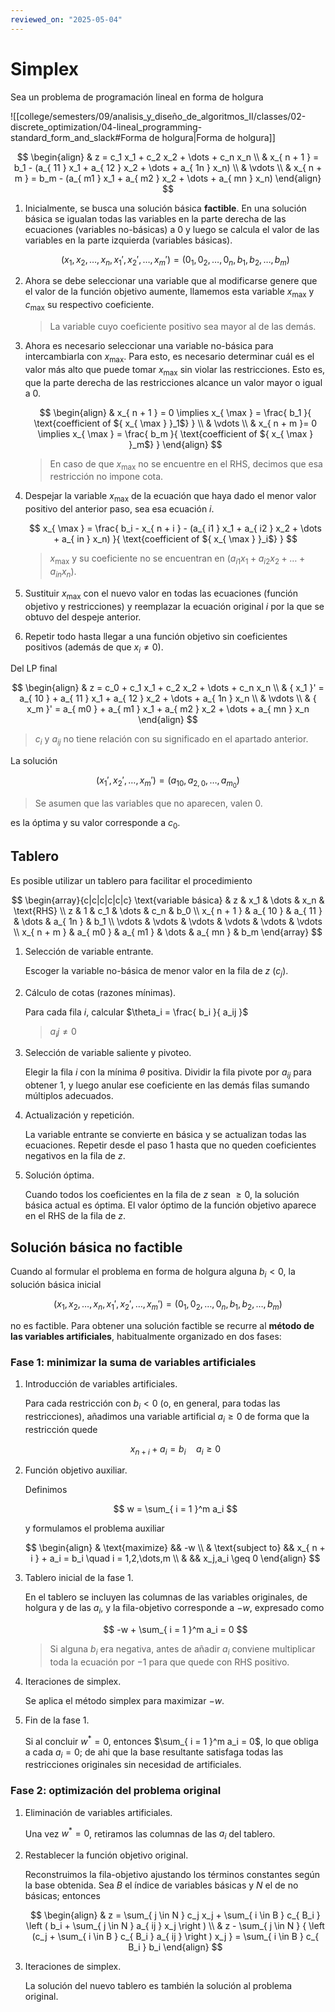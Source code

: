 ```yaml
---
reviewed_on: "2025-05-04"
---
```


# Simplex

Sea un problema de programación lineal en forma de holgura

![[college/semesters/09/analisis_y_diseño_de_algoritmos_II/classes/02-discrete_optimization/04-lineal_programming-standard_form_and_slack#Forma de holgura|Forma de holgura]]

$$
\begin{align}
	& z = c_1 x_1 + c_2 x_2 + \dots + c_n x_n \\
	& x_{ n + 1 } = b_1 - (a_{ 11 } x_1 + a_{ 12 } x_2 + \dots + a_{ 1n } x_n) \\
	& \vdots \\
	& x_{ n + m } = b_m - (a_{ m1 } x_1 + a_{ m2 } x_2 + \dots + a_{ mn } x_n)
\end{align}
$$

1. Inicialmente, se busca una solución básica **factible**. En una solución básica se igualan todas las variables en la parte derecha de las ecuaciones (variables no-básicas) a $0$ y luego se calcula el valor de las variables en la parte izquierda (variables básicas).

	$$
	(x_1,x_2,\dots,x_n,{ x_1 }',{ x_2 }',\dots,{ x_m }') = (0_1,0_2,\dots,0_n,b_1,b_2,\dots,b_m)
	$$

2. Ahora se debe seleccionar una variable que al modificarse genere que el valor de la función objetivo aumente, llamemos esta variable $x_{ \max }$ y $c_{ \max }$ su respectivo coeficiente.

	> La variable cuyo coeficiente positivo sea mayor al de las demás.

3. Ahora es necesario seleccionar una variable no-básica para intercambiarla con $x_{ \max }$. Para esto, es necesario determinar cuál es el valor más alto que puede tomar $x_{ \max }$ sin violar las restricciones. Esto es, que la parte derecha de las restricciones alcance un valor mayor o igual a $0$.

	$$
	\begin{align}
		& x_{ n + 1 } = 0 \implies x_{ \max } = \frac{ b_1 }{ \text{coefficient of ${ x_{ \max } }_1$} } \\
		& \vdots \\
		& x_{ n + m }= 0 \implies x_{ \max } = \frac{ b_m }{ \text{coefficient of ${ x_{ \max } }_m$} }
	\end{align}
	$$

	> En caso de que $x_{ \max }$ no se encuentre en el RHS, decimos que esa restricción no impone cota.

4. Despejar la variable $x_{ \max }$ de la ecuación que haya dado el menor valor positivo del anterior paso, sea esa ecuación $i$.

	$$
	x_{ \max } = \frac{ b_i - x_{ n + i } - (a_{ i1 } x_1 + a_{ i2 } x_2 + \dots + a_{ in } x_n) }{ \text{coefficient of ${ x_{ \max } }_i$} }
	$$

	> $x_{ \max }$ y su coeficiente no se encuentran en $(a_{ i1 } x_1 + a_{ i2 } x_2 + \dots + a_{ in } x_n)$.

5. Sustituir $x_{ \max }$ con el nuevo valor en todas las ecuaciones (función objetivo y restricciones) y reemplazar la ecuación original $i$ por la que se obtuvo del despeje anterior.

6. Repetir todo hasta llegar a una función objetivo sin coeficientes positivos (además de que $x_i \neq 0$).

Del LP final

$$
\begin{align}
	& z = c_0 + c_1 x_1 + c_2 x_2 + \dots + c_n x_n \\
	& { x_1 }' = a_{ 10 } + a_{ 11 } x_1 + a_{ 12 } x_2 + \dots + a_{ 1n } x_n \\
	& \vdots \\
	& { x_m }' = a_{ m0 } + a_{ m1 } x_1 + a_{ m2 } x_2 + \dots + a_{ mn } x_n
\end{align}
$$

> $c_i$ y $a_{ ij }$ no tiene relación con su significado en el apartado anterior.

La solución

$$
({ x_1 }',{ x_2 }',\dots,{ x_m }') = (a_{ 10 },a_{ 2,0 },\dots,a_{ m_0 })
$$

> Se asumen que las variables que no aparecen, valen $0$.

es la óptima y su valor corresponde a $c_0$.

## Tablero

Es posible utilizar un tablero para facilitar el procedimiento

$$
\begin{array}{c|c|c|c|c|c}
	\text{variable básica} & z & x_1  & \dots    & x_n    & \text{RHS} \\
	z                      & 1 & c_1  & \dots    & c_n    & b_0 \\
	x_{ n + 1 }            & a_{ 10 } & a_{ 11 } & \dots  & a_{ 1n } & b_1 \\
	\vdots                 & \vdots   & \vdots   & \vdots & \vdots & \vdots \\
	x_{ n + m }            & a_{ m0 } & a_{ m1 } & \dots  & a_{ mn } & b_m
\end{array}
$$

1. Selección de variable entrante.

	Escoger la variable no-básica de menor valor en la fila de $z$ ($c_j$).

2. Cálculo de cotas (razones mínimas).

	Para cada fila $i$, calcular $\theta_i = \frac{ b_i }{ a_ij }$

	> $a_ij \neq 0$

3. Selección de variable saliente y pivoteo.

	Elegir la fila $i$ con la mínima $\theta$ positiva. Dividir la fila pivote por $a_{ ij }$ para obtener $1$, y luego anular ese coeficiente en las demás filas sumando múltiplos adecuados.

4. Actualización y repetición.

	La variable entrante se convierte en básica y se actualizan todas las ecuaciones. Repetir desde el paso $1$ hasta que no queden coeficientes negativos en la fila de $z$.

5. Solución óptima.

	Cuando todos los coeficientes en la fila de $z$ sean $\geq 0$, la solución básica actual es óptima. El valor óptimo de la función objetivo aparece en el RHS de la fila de $z$.

## Solución básica no factible

Cuando al formular el problema en forma de holgura alguna $b_i < 0$, la solución básica inicial

$$
(x_1,x_2,\dots,x_n,{ x_1 }',{ x_2 }',\dots,{ x_m }') = (0_1,0_2,\dots,0_n,b_1,b_2,\dots,b_m)
$$

no es factible. Para obtener una solución factible se recurre al **método de las variables artificiales**, habitualmente organizado en dos fases:

### Fase $1$: minimizar la suma de variables artificiales

1. Introducción de variables artificiales.

	Para cada restricción con $b_i < 0$ (o, en general, para todas las restricciones), añadimos una variable artificial $a_i \geq 0$ de forma que la restricción quede

	$$
	x_{ n + i } + a_i = b_i \quad a_i \geq 0
	$$

2. Función objetivo auxiliar.

	Definimos

	$$
	w = \sum_{ i = 1 }^m a_i
	$$

	y formulamos el problema auxiliar

	$$
	\begin{align}
		& \text{maximize}   && -w \\
		& \text{subject to} && x_{ n + i } + a_i = b_i \quad i = 1,2,\dots,m \\
		&                   && x_j,a_i \geq 0
	\end{align}
	$$

3. Tablero inicial de la fase $1$.

	En el tablero se incluyen las columnas de las variables originales, de holgura y de las $a_i$, y la fila-objetivo corresponde a $-w$, expresado como

	$$
	-w + \sum_{ i = 1 }^m a_i = 0
	$$

	> Si alguna $b_i$ era negativa, antes de añadir $a_i$ conviene multiplicar toda la ecuación por $-1$ para que quede con RHS positivo.

4. Iteraciones de simplex.

	Se aplica el método simplex para maximizar $-w$.

5. Fin de la fase $1$.

	Si al concluir $w^* = 0$, entonces $\sum_{ i = 1 }^m a_i = 0$, lo que obliga a cada $a_i = 0$; de ahi que la base resultante satisfaga todas las restricciones originales sin necesidad de artificiales.

### Fase $2$: optimización del problema original

1. Eliminación de variables artificiales.

	Una vez $w^* = 0$, retiramos las columnas de las $a_i$ del tablero.

2. Restablecer la función objetivo original.

	Reconstruimos la fila-objetivo ajustando los términos constantes según la base obtenida. Sea $B$ el índice de variables básicas y $N$ el de no básicas; entonces

	$$
	\begin{align}
	& z = \sum_{ j \in N } c_j x_j + \sum_{ i \in B } c_{ B_i } \left ( b_i + \sum_{ j \in N } a_{ ij } x_j \right ) \\
	& z - \sum_{ j \in N } { \left (c_j + \sum_{ i \in B } c_{ B_i } a_{ ij } \right ) x_j } = \sum_{ i \in B } c_{ B_i } b_i
	\end{align}
	$$

3. Iteraciones de simplex.

	La solución del nuevo tablero es también la solución al problema original.
